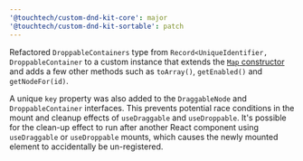 ```yaml
---
'@touchtech/custom-dnd-kit-core': major
'@touchtech/custom-dnd-kit-sortable': patch
---
```


Refactored `DroppableContainers` type from `Record<UniqueIdentifier, DroppableContainer` to a custom instance that extends the [`Map` constructor](https://developer.mozilla.org/en-US/docs/Web/JavaScript/Reference/Global_Objects/Map) and adds a few other methods such as `toArray()`, `getEnabled()` and `getNodeFor(id)`.

A unique `key` property was also added to the `DraggableNode` and `DroppableContainer` interfaces. This prevents potential race conditions in the mount and cleanup effects of `useDraggable` and `useDroppable`. It's possible for the clean-up effect to run after another React component using `useDraggable` or `useDroppable` mounts, which causes the newly mounted element to accidentally be un-registered.
